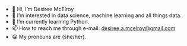 - 👋 Hi, I’m Desiree McElroy
- 👀 I’m interested in data science, machine learning and all things data.
- 🌱 I’m currently learning Python.
- 📫 How to reach me through e-mail: desiree.a.mcelroy@gmail.com
- 😀 My pronouns are (she/her).

<!---
McDesiree/McDesiree is a ✨ special ✨ repository because its `README.md` (this file) appears on your GitHub profile.
You can click the Preview link to take a look at your changes.
--->
